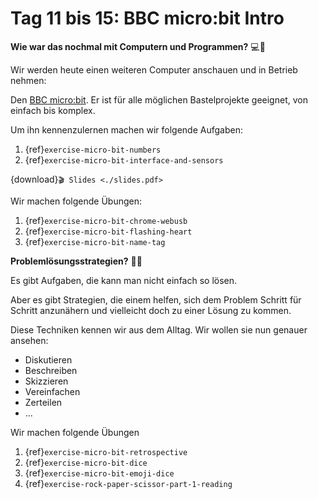 # Tag 11 bis 15: BBC micro:bit Intro

**Wie war das nochmal mit Computern und Programmen?** 💻🤔

Wir werden heute einen weiteren Computer anschauen und in Betrieb nehmen:

Den [BBC micro:bit](https://microbit.org/). Er ist für alle möglichen Bastelprojekte geeignet, von einfach bis komplex. 

Um ihn kennenzulernen machen wir folgende Aufgaben:

1. {ref}`exercise-micro-bit-numbers`
2. {ref}`exercise-micro-bit-interface-and-sensors`

{download}`🎬 Slides <./slides.pdf>`

Wir machen folgende Übungen:

1. {ref}`exercise-micro-bit-chrome-webusb`
1. {ref}`exercise-micro-bit-flashing-heart`
1. {ref}`exercise-micro-bit-name-tag`

**Problemlösungsstrategien?** 🧩🤔

Es gibt Aufgaben, die kann man nicht einfach so lösen.

Aber es gibt Strategien, die einem helfen, sich dem Problem
Schritt für Schritt anzunähern und vielleicht doch zu einer
Lösung zu kommen.

Diese Techniken kennen wir aus dem Alltag. Wir wollen sie nun
genauer ansehen:

* Diskutieren
* Beschreiben
* Skizzieren
* Vereinfachen
* Zerteilen
* ...

Wir machen folgende Übungen


1. {ref}`exercise-micro-bit-retrospective`
1. {ref}`exercise-micro-bit-dice`
1. {ref}`exercise-micro-bit-emoji-dice`
1. {ref}`exercise-rock-paper-scissor-part-1-reading`

